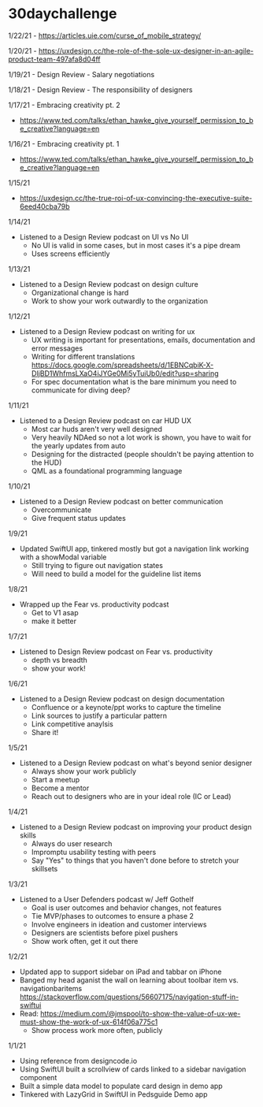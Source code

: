 # 30daychallenge
1/22/21 - https://articles.uie.com/curse_of_mobile_strategy/

1/20/21 - https://uxdesign.cc/the-role-of-the-sole-ux-designer-in-an-agile-product-team-497afa8d04ff

1/19/21 - Design Review - Salary negotiations

1/18/21 - Design Review - The responsibility of designers

1/17/21 - Embracing creativity pt. 2
- https://www.ted.com/talks/ethan_hawke_give_yourself_permission_to_be_creative?language=en

1/16/21 - Embracing creativity pt. 1
- https://www.ted.com/talks/ethan_hawke_give_yourself_permission_to_be_creative?language=en

1/15/21
- https://uxdesign.cc/the-true-roi-of-ux-convincing-the-executive-suite-6eed40cba79b

1/14/21
- Listened to a Design Review podcast on UI vs No UI
  - No UI is valid in some cases, but in most cases it's a pipe dream
  - Uses screens efficiently

1/13/21
- Listened to a Design Review podcast on design culture
  - Organizational change is hard
  - Work to show your work outwardly to the organization

1/12/21
- Listened to a Design Review podcast on writing for ux
  - UX writing is important for presentations, emails, documentation and error messages
  - Writing for different translations https://docs.google.com/spreadsheets/d/1EBNCqbiK-X-DljBD1WhfmsLXaO4iJYGe0Mi5yTuiUb0/edit?usp=sharing
  - For spec documentation what is the bare minimum you need to communicate for diving deep?

1/11/21
- Listened to a Design Review podcast on car HUD UX
  - Most car huds aren't very well designed
  - Very heavily NDAed so not a lot work is shown, you have to wait for the yearly updates from auto
  - Designing for the distracted (people shouldn't be paying attention to the HUD)
  - QML as a foundational programming language 

1/10/21
- Listened to a Design Review podcast on better communication
  - Overcommunicate
  - Give frequent status updates

1/9/21
- Updated SwiftUI app, tinkered mostly but got a navigation link working with a showModal variable
  - Still trying to figure out navigation states
  - Will need to build a model for the guideline list items

1/8/21
- Wrapped up the Fear vs. productivity podcast
  - Get to V1 asap
  - make it better

1/7/21
- Listened to Design Review podcast on Fear vs. productivity
  - depth vs breadth
  - show your work!

1/6/21 
- Listened to a Design Review podcast on design documentation
  - Confluence or a keynote/ppt works to capture the timeline
  - Link sources to justify a particular pattern
  - Link competitive anaylsis
  - Share it!

1/5/21 
- Listened to a Design Review podcast on what's beyond senior designer
  - Always show your work publicly
  - Start a meetup
  - Become a mentor
  - Reach out to designers who are in your ideal role (IC or Lead)
  
1/4/21 
- Listened to a Design Review podcast on improving your product design skills
  - Always do user research
  - Impromptu usability testing with peers
  - Say "Yes" to things that you haven't done before to stretch your skillsets
  
1/3/21
- Listened to a User Defenders podcast w/ Jeff Gothelf
  - Goal is user outcomes and behavior changes, not features
  - Tie MVP/phases to outcomes to ensure a phase 2
  - Involve engineers in ideation and customer interviews
  - Designers are scientists before pixel pushers
  - Show work often, get it out there

1/2/21
- Updated app to support sidebar on iPad and tabbar on iPhone
- Banged my head aganist the wall on learning about toolbar item vs. navigationbaritems https://stackoverflow.com/questions/56607175/navigation-stuff-in-swiftui
- Read: https://medium.com/@jmspool/to-show-the-value-of-ux-we-must-show-the-work-of-ux-614f06a775c1
  - Show process work more often, publicly

1/1/21
  - Using reference from designcode.io
  - Using SwiftUI built a scrollview of cards linked to a sidebar navigation component
  - Built a simple data model to populate card design in demo app
  - Tinkered with LazyGrid in SwiftUI in Pedsguide Demo app
